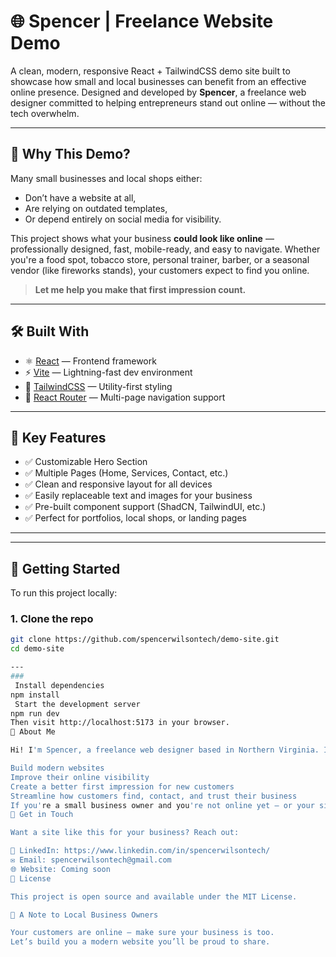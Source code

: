 # 🌐 Spencer | Freelance Website Demo

A clean, modern, responsive React + TailwindCSS demo site built to showcase how small and local businesses can benefit from an effective online presence. Designed and developed by **Spencer**, a freelance web designer committed to helping entrepreneurs stand out online — without the tech overwhelm.

---

## 🧠 Why This Demo?

Many small businesses and local shops either:

- Don’t have a website at all,
- Are relying on outdated templates,
- Or depend entirely on social media for visibility.

This project shows what your business **could look like online** — professionally designed, fast, mobile-ready, and easy to navigate. Whether you're a food spot, tobacco store, personal trainer, barber, or a seasonal vendor (like fireworks stands), your customers expect to find you online.

> **Let me help you make that first impression count.**

---

## 🛠️ Built With

- ⚛️ [React](https://reactjs.org/) — Frontend framework
- ⚡ [Vite](https://vitejs.dev/) — Lightning-fast dev environment
- 🎨 [TailwindCSS](https://tailwindcss.com/) — Utility-first styling
- 🧭 [React Router](https://reactrouter.com/) — Multi-page navigation support

---

## 🧩 Key Features

- ✅ Customizable Hero Section
- ✅ Multiple Pages (Home, Services, Contact, etc.)
- ✅ Clean and responsive layout for all devices
- ✅ Easily replaceable text and images for your business
- ✅ Pre-built component support (ShadCN, TailwindUI, etc.)
- ✅ Perfect for portfolios, local shops, or landing pages

---

---

## 🚀 Getting Started

To run this project locally:

### 1. Clone the repo

```bash
git clone https://github.com/spencerwilsontech/demo-site.git
cd demo-site

---
###
 Install dependencies
npm install
 Start the development server
npm run dev
Then visit http://localhost:5173 in your browser.
📣 About Me

Hi! I'm Spencer, a freelance web designer based in Northern Virginia. I help small business owners:

Build modern websites
Improve their online visibility
Create a better first impression for new customers
Streamline how customers find, contact, and trust their business
If you're a small business owner and you're not online yet — or your site needs a refresh — I’d love to help you get started.
💬 Get in Touch

Want a site like this for your business? Reach out:

💼 LinkedIn: https://www.linkedin.com/in/spencerwilsontech/
✉️ Email: spencerwilsontech@gmail.com
🌐 Website: Coming soon
📄 License

This project is open source and available under the MIT License.

🙌 A Note to Local Business Owners

Your customers are online — make sure your business is too.
Let’s build you a modern website you’ll be proud to share.



